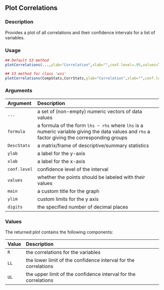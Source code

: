 ## Plot Correlations

### Description

Provides a plot of all correlations and their confidence intervals for a list of variables.

### Usage

```r
## Default S3 method
plotCorrelations(...,ylab="Correlation",xlab="",conf.level=.95,values=TRUE,main=NULL,ylim=NULL,digits=3)

## S3 method for class 'wss'
plotCorrelations(CompStats,CorrStats,ylab="Correlation",xlab="",conf.level=.95,values=TRUE,main=NULL,ylim=NULL,digits=3)
```

### Arguments

Argument | Description
:-- | :--
```...``` | a set of (non-empty) numeric vectors of data values
```formula``` | a formula of the form `lhs ~ rhs` where `lhs` is a numeric variable giving the data values and `rhs` a factor giving the corresponding groups
```DescStats``` | a matrix/frame of descriptive/summary statistics
```ylab``` | a label for the y-axis
```xlab``` | a label for the x-axis
```conf.level``` | confidence level of the interval
```values``` | whether the points should be labeled with their values
```main``` | a custom title for the graph
```ylim``` | custom limits for the y axis
```digits``` | the specified number of decimal places

### Values

The returned plot contains the following components:

Value | Description
:-- | :--
```R``` | the correlations for the variables
```LL``` | the lower limit of the confidence interval for the correlations
```UL``` | the upper limit of the confidence interval for the correlations
